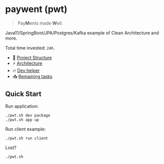 # paywent (pwt)

> Pay**M**ents made **W**ell.

Java11/SpringBoot/JPA/Postgres/Kafka example of Clean Architecture and more.

Total time invested: `24h`.

+ 🤘 [Project Structure](doc/structure.md)
+ ⚡️ [Architecture](doc/architecture.md)
+ 🔥 [Dev helper](doc/dev-helper.md)
+ 📥 [Remaining tasks](doc/todo.md)

## Quick Start

Run application:

```shell
./pwt.sh dev package
./pwt.sh app up
```

Run client example:

```shell
./pwt.sh run client
```

Lost?

```shell
./pwt.sh
```
